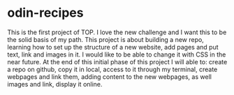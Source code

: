 # odin-recipes
This is the first project of TOP. I love the new challenge and I want this to be the solid basis of my path.
This project is about building a new repo, learning how to set up the structure of a new website, add pages and put text, link and images in it.
I would like to be able to change it with CSS in the near future.
At the end of this initial phase of this project I will able to: create a repo on github, copy it in local, access to it through my terminal, create webpages and link them, adding content to the new webpages, as well images and link, display it online.